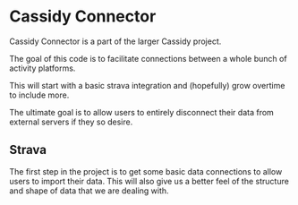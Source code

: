 # Cassidy Connector

Cassidy Connector is a part of the larger Cassidy project. 

The goal of this code is to facilitate connections between a whole bunch of activity platforms.

This will start with a basic strava integration and (hopefully) grow overtime to include more.

The ultimate goal is to allow users to entirely disconnect their data from external servers if they so desire. 

## Strava

The first step in the project is to get some basic data connections to allow users to import their data.
This will also give us a better feel of the structure and shape of data that we are dealing with.


